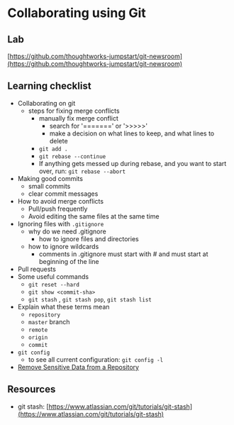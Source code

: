 # Collaborating using Git

## Lab

[https://github.com/thoughtworks-jumpstart/git-newsroom](https://github.com/thoughtworks-jumpstart/git-newsroom)

## Learning checklist

* Collaborating on git
  * steps for fixing merge conflicts
    * manually fix merge conflict
      * search for '=======' or '&gt;&gt;&gt;&gt;&gt;'
      * make a decision on what lines to keep, and what lines to delete 
    * `git add .`
    * `git rebase --continue`
    * If anything gets messed up during rebase, and you want to start over, run: `git rebase --abort`
* Making good commits
  * small commits
  * clear commit messages
* How to avoid merge conflicts
  * Pull/push frequently
  * Avoid editing the same files at the same time
* Ignoring files with `.gitignore`
  * why do we need .gitignore
    * how to ignore files and directories
  * how to ignore wildcards
    * comments in .gitignore must start with \# and must start at beginning of the line
* Pull requests
* Some useful commands
  * `git reset --hard`
  * `git show <commit-sha>`
  * `git stash` , `git stash pop`, `git stash list`
* Explain what these terms mean
  * `repository`
  * `master` branch
  * `remote`
  * `origin`
  * `commit`
* `git config`
  * to see all current configuration: `git config -l`
* [Remove Sensitive Data from a Repository](https://help.github.com/articles/removing-sensitive-data-from-a-repository/)

## Resources

* git stash: [https://www.atlassian.com/git/tutorials/git-stash](https://www.atlassian.com/git/tutorials/git-stash)

